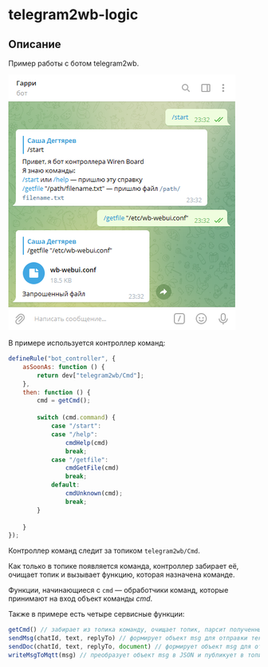 # telegram2wb-logic

## Описание

Пример работы с ботом telegram2wb.

![chat](./doc/chat.png)

В примере используется контроллер команд:

```javascript
defineRule("bot_controller", {
    asSoonAs: function () {
        return dev["telegram2wb/Cmd"];
    },
    then: function () {
        cmd = getCmd();

        switch (cmd.command) {
            case "/start":
            case "/help":
                cmdHelp(cmd)
                break;
            case "/getfile":
                cmdGetFile(cmd)
                break;
            default:
                cmdUnknown(cmd);
                break;
        }

    }
});
```

Контроллер команд следит за топиком `telegram2wb/Cmd`. 

Как только в топике появляется команда, контроллер забирает её, очищает топик и вызывает функцию, которая назначена команде.

Функции, начинающиеся с `cmd` — обработчики команд, которые принимают на вход объект команды *cmd*.

Также в примере есть четыре сервисные функции:

```javascript
getCmd() // забирает из топика команду, очищает топик, парсит полученный JSON и возвращает объект команды
sendMsg(chatId, text, replyTo) // формирует объект msg для отправки текстового сообщения
sendDoc(chatId, text, replyTo, document) // формирует объект msg для отправки файла
writeMsgToMqtt(msg) // преобразует объект msg в JSON и публикует в топике telegram2wb/Msg
```

